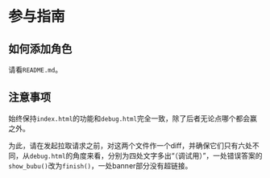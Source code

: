 # 参与指南
## 如何添加角色
请看`README.md`。

## 注意事项
始终保持`index.html`的功能和`debug.html`完全一致，除了后者无论点哪个都会赢之外。

为此，请在发起拉取请求之前，对这两个文件作一个diff，并确保它们只有六处不同，从`debug.html`的角度来看，分别为四处文字多出“（调试用）”，一处错误答案的`show_bubu()`改为`finish()`，一处banner部分没有超链接。

